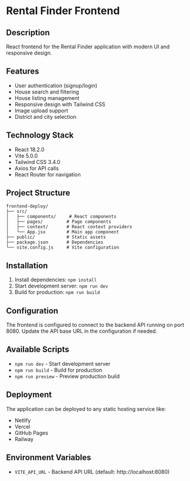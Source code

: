 # Rental Finder Frontend

## Description
React frontend for the Rental Finder application with modern UI and responsive design.

## Features
- User authentication (signup/login)
- House search and filtering
- House listing management
- Responsive design with Tailwind CSS
- Image upload support
- District and city selection

## Technology Stack
- React 18.2.0
- Vite 5.0.0
- Tailwind CSS 3.4.0
- Axios for API calls
- React Router for navigation

## Project Structure
```
frontend-deploy/
├── src/
│   ├── components/     # React components
│   ├── pages/         # Page components
│   ├── context/       # React context providers
│   └── App.jsx        # Main app component
├── public/            # Static assets
├── package.json       # Dependencies
└── vite.config.js     # Vite configuration
```

## Installation
1. Install dependencies: `npm install`
2. Start development server: `npm run dev`
3. Build for production: `npm run build`

## Configuration
The frontend is configured to connect to the backend API running on port 8080.
Update the API base URL in the configuration if needed.

## Available Scripts
- `npm run dev` - Start development server
- `npm run build` - Build for production
- `npm run preview` - Preview production build

## Deployment
The application can be deployed to any static hosting service like:
- Netlify
- Vercel
- GitHub Pages
- Railway

## Environment Variables
- `VITE_API_URL` - Backend API URL (default: http://localhost:8080)
